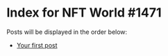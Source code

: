 # Index for NFT World #1471
Posts will be displayed in the order below:

- [Your first post](./001-first.md)

